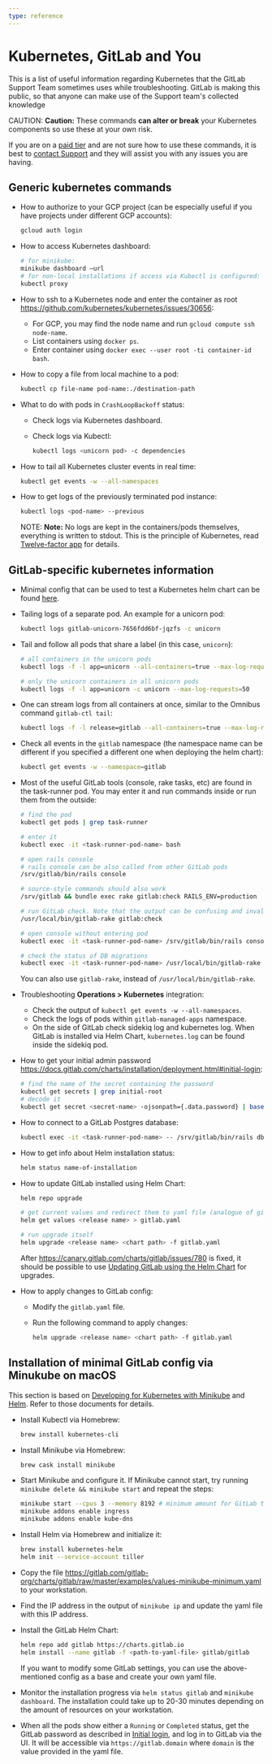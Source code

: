 ```yaml
---
type: reference
---
```


# Kubernetes, GitLab and You

This is a list of useful information regarding Kubernetes that the GitLab Support
Team sometimes uses while troubleshooting. GitLab is making this public, so that anyone
can make use of the Support team's collected knowledge

CAUTION: **Caution:**
These commands **can alter or break** your Kubernetes components so use these at your own risk.

If you are on a [paid tier](https://about.gitlab.com/pricing/) and are not sure how
to use these commands, it is best to [contact Support](https://about.gitlab.com/support/)
and they will assist you with any issues you are having.

## Generic kubernetes commands

- How to authorize to your GCP project (can be especially useful if you have projects
  under different GCP accounts):

  ```bash
  gcloud auth login
  ```

- How to access Kubernetes dashboard:

  ```bash
  # for minikube:
  minikube dashboard —url
  # for non-local installations if access via Kubectl is configured:
  kubectl proxy
  ```

- How to ssh to a Kubernetes node and enter the container as root
  <https://github.com/kubernetes/kubernetes/issues/30656>:

  - For GCP, you may find the node name and run `gcloud compute ssh node-name`.
  - List containers using `docker ps`.
  - Enter container using `docker exec --user root -ti container-id bash`.

- How to copy a file from local machine to a pod:

  ```bash
  kubectl cp file-name pod-name:./destination-path
  ```

- What to do with pods in `CrashLoopBackoff` status:

  - Check logs via Kubernetes dashboard.
  - Check logs via Kubectl:

    ```bash
    kubectl logs <unicorn pod> -c dependencies
    ```

- How to tail all Kubernetes cluster events in real time:

  ```bash
  kubectl get events -w --all-namespaces
  ```

- How to get logs of the previously terminated pod instance:

  ```bash
  kubectl logs <pod-name> --previous
  ```

  NOTE: **Note:**
  No logs are kept in the containers/pods themselves, everything is written to stdout.
  This is the principle of Kubernetes, read [Twelve-factor app](https://12factor.net/)
  for details.

## GitLab-specific kubernetes information

- Minimal config that can be used to test a Kubernetes helm chart can be found
  [here](https://gitlab.com/gitlab-org/charts/gitlab/issues/620).

- Tailing logs of a separate pod. An example for a unicorn pod:

  ```bash
  kubectl logs gitlab-unicorn-7656fdd6bf-jqzfs -c unicorn
  ```

- Tail and follow all pods that share a label (in this case, `unicorn`):

  ```bash
  # all containers in the unicorn pods
  kubectl logs -f -l app=unicorn --all-containers=true --max-log-requests=50

  # only the unicorn containers in all unicorn pods
  kubectl logs -f -l app=unicorn -c unicorn --max-log-requests=50
  ```

- One can stream logs from all containers at once, similar to the Omnibus
  command `gitlab-ctl tail`:

  ```bash
  kubectl logs -f -l release=gitlab --all-containers=true --max-log-requests=100
  ```

- Check all events in the `gitlab` namespace (the namespace name can be different if you
  specified a different one when deploying the helm chart):

  ```bash
  kubectl get events -w --namespace=gitlab
  ```

- Most of the useful GitLab tools (console, rake tasks, etc) are found in the task-runner
  pod. You may enter it and run commands inside or run them from the outside:

  ```bash
  # find the pod
  kubectl get pods | grep task-runner

  # enter it
  kubectl exec -it <task-runner-pod-name> bash

  # open rails console
  # rails console can be also called from other GitLab pods
  /srv/gitlab/bin/rails console

  # source-style commands should also work
  /srv/gitlab && bundle exec rake gitlab:check RAILS_ENV=production

  # run GitLab check. Note that the output can be confusing and invalid because of the specific structure of GitLab installed via helm chart
  /usr/local/bin/gitlab-rake gitlab:check

  # open console without entering pod
  kubectl exec -it <task-runner-pod-name> /srv/gitlab/bin/rails console

  # check the status of DB migrations
  kubectl exec -it <task-runner-pod-name> /usr/local/bin/gitlab-rake db:migrate:status
  ```

  You can also use `gitlab-rake`, instead of `/usr/local/bin/gitlab-rake`.

- Troubleshooting **Operations > Kubernetes** integration:

  - Check the output of `kubectl get events -w --all-namespaces`.
  - Check the logs of pods within `gitlab-managed-apps` namespace.
  - On the side of GitLab check sidekiq log and kubernetes log. When GitLab is installed
    via Helm Chart, `kubernetes.log` can be found inside the sidekiq pod.

- How to get your initial admin password <https://docs.gitlab.com/charts/installation/deployment.html#initial-login>:

  ```bash
  # find the name of the secret containing the password
  kubectl get secrets | grep initial-root
  # decode it
  kubectl get secret <secret-name> -ojsonpath={.data.password} | base64 --decode ; echo
  ```

- How to connect to a GitLab Postgres database:

  ```bash
  kubectl exec -it <task-runner-pod-name> -- /srv/gitlab/bin/rails dbconsole -p
  ```
  
- How to get info about Helm installation status:

  ```bash
  helm status name-of-installation
  ```

- How to update GitLab installed using Helm Chart:

  ```bash
  helm repo upgrade

  # get current values and redirect them to yaml file (analogue of gitlab.rb values)
  helm get values <release name> > gitlab.yaml

  # run upgrade itself
  helm upgrade <release name> <chart path> -f gitlab.yaml
  ```

  After <https://canary.gitlab.com/charts/gitlab/issues/780> is fixed, it should
  be possible to use [Updating GitLab using the Helm Chart](https://docs.gitlab.com/ee/install/kubernetes/gitlab_chart.html#updating-gitlab-using-the-helm-chart)
  for upgrades.

- How to apply changes to GitLab config:

  - Modify the `gitlab.yaml` file.
  - Run the following command to apply changes:

    ```bash
    helm upgrade <release name> <chart path> -f gitlab.yaml
    ```

## Installation of minimal GitLab config via Minukube on macOS

This section is based on [Developing for Kubernetes with Minikube](https://gitlab.com/gitlab-org/charts/gitlab/blob/master/doc/minikube/index.md)
and [Helm](https://gitlab.com/gitlab-org/charts/gitlab/blob/master/doc/helm/index.md). Refer
to those documents for details.

- Install Kubectl via Homebrew:

  ```bash
  brew install kubernetes-cli
  ```

- Install Minikube via Homebrew:

  ```bash
  brew cask install minikube
  ```

- Start Minikube and configure it. If Minikube cannot start, try running `minikube delete && minikube start`
  and repeat the steps:

  ```bash
  minikube start --cpus 3 --memory 8192 # minimum amount for GitLab to work
  minikube addons enable ingress
  minikube addons enable kube-dns
  ```

- Install Helm via Homebrew and initialize it:

  ```bash
  brew install kubernetes-helm
  helm init --service-account tiller
  ```

- Copy the file <https://gitlab.com/gitlab-org/charts/gitlab/raw/master/examples/values-minikube-minimum.yaml>
  to your workstation.

- Find the IP address in the output of `minikube ip` and update the yaml file with
  this IP address.

- Install the GitLab Helm Chart:

  ```bash
  helm repo add gitlab https://charts.gitlab.io
  helm install --name gitlab -f <path-to-yaml-file> gitlab/gitlab
  ```

  If you want to modify some GitLab settings, you can use the above-mentioned config
  as a base and create your own yaml file.

- Monitor the installation progress via `helm status gitlab` and `minikube dashboard`.
  The installation could take up to 20-30 minutes depending on the amount of resources
  on your workstation.

- When all the pods show either a `Running` or `Completed` status, get the GitLab password as
  described in [Initial login](https://docs.gitlab.com/ee/install/kubernetes/gitlab_chart.html#initial-login),
  and log in to GitLab via the UI. It will be accessible via `https://gitlab.domain`
  where `domain` is the value provided in the yaml file.

<!-- ## Troubleshooting

Include any troubleshooting steps that you can foresee. If you know beforehand what issues
one might have when setting this up, or when something is changed, or on upgrading, it's
important to describe those, too. Think of things that may go wrong and include them here.
This is important to minimize requests for support, and to avoid doc comments with
questions that you know someone might ask.

Each scenario can be a third-level heading, e.g. `### Getting error message X`.
If you have none to add when creating a doc, leave this section in place
but commented out to help encourage others to add to it in the future. -->
